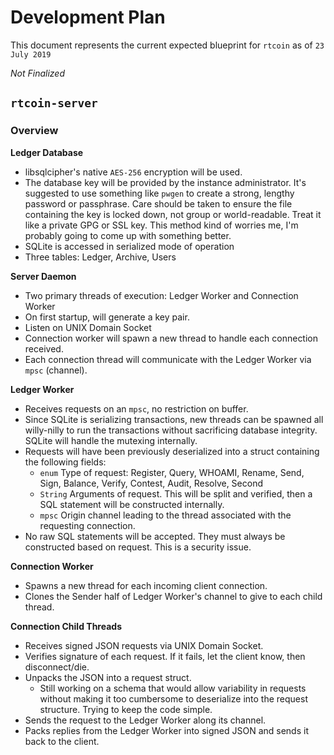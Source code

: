 # Development Plan

This document represents the current expected blueprint
for `rtcoin` as of `23 July 2019`

*Not Finalized*

## `rtcoin-server`

### Overview

**Ledger Database**
* libsqlcipher's native `AES-256` encryption will be used.
* The database key will be provided by the instance administrator. It's suggested to use something like `pwgen` to create a strong, lengthy password or passphrase. Care should be taken to ensure the file containing the key is locked down, not group or world-readable. Treat it like a private GPG or SSL key. This method kind of worries me, I'm probably going to come up with something better.
* SQLite is accessed in serialized mode of operation
* Three tables: Ledger, Archive, Users

**Server Daemon**
* Two primary threads of execution: Ledger Worker and Connection Worker
* On first startup, will generate a key pair.
* Listen on UNIX Domain Socket
* Connection worker will spawn a new thread to handle each connection received.
* Each connection thread will communicate with the Ledger Worker via `mpsc` (channel).

**Ledger Worker**
* Receives requests on an `mpsc`, no restriction on buffer.
* Since SQLite is serializing transactions, new threads can be spawned all willy-nilly to run the transactions without sacrificing database integrity. SQLite will handle the mutexing internally.
* Requests will have been previously deserialized into a struct containing the following fields:
    * `enum` Type of request: Register, Query, WHOAMI, Rename, Send, Sign, Balance, Verify, Contest, Audit, Resolve, Second
    * `String` Arguments of request. This will be split and verified, then a SQL statement will be constructed internally.
    * `mpsc` Origin channel leading to the thread associated with the requesting connection.
* No raw SQL statements will be accepted. They must always be constructed based on request. This is a security issue.

**Connection Worker**
* Spawns a new thread for each incoming client connection.
* Clones the Sender half of Ledger Worker's channel to give to each child thread.

**Connection Child Threads**
* Receives signed JSON requests via UNIX Domain Socket.
* Verifies signature of each request. If it fails, let the client know, then disconnect/die.
* Unpacks the JSON into a request struct.
    * Still working on a schema that would allow variability in requests without making it too cumbersome to deserialize into the request structure. Trying to keep the code simple.
* Sends the request to the Ledger Worker along its channel.
* Packs replies from the Ledger Worker into signed JSON and sends it back to the client.